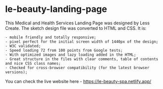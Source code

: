 ﻿# le-beauty-landing-page
This Medical and Health Services Landing Page was designed by Less Create. The sketch design file was converted to HTML and CSS. It is:

    - mobile friendly and totally responsive;
    - pixel perfect for the initial screen width of 1440px of the design;
    - W3C validated;
    - Speed loading 72 from 100 points from Google tests;
    - With optimized images and lazy loading added in the HTML;
    - Great structure in the files with clear comments, table of contents and nice CSS class names;
    - Checked for cross-browser compatibility (for the latest browser versions);

You can check the live website here - https://le-beauty-spa.netlify.app/

